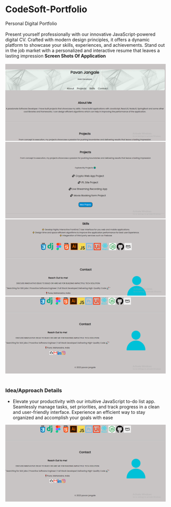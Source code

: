 # CodeSoft-Portfolio
Personal Digital Portfolio
<br><br>
Present yourself professionally with our innovative JavaScript-powered digital CV. Crafted with modern design principles, it offers a dynamic platform to showcase your skills, experiences, and achievements. Stand out in the job market with a personalized and interactive resume that leaves a lasting impression
**Screen Shots Of Application** <br><br>
![Screenshot (279)](https://github.com/Pavanjangle/CodeSoft-Portfolio/blob/master/Portfolio-SS1.png?raw=true)
![Screenshot (279)](https://github.com/Pavanjangle/CodeSoft-Portfolio/blob/master/Portfolio-SS2.png?raw=true)
![Screenshot (279)](https://github.com/Pavanjangle/CodeSoft-Portfolio/blob/master/Portfolio-SS3.png?raw=true)
![Screenshot (279)](https://github.com/Pavanjangle/CodeSoft-Portfolio/blob/master/Portfolio-SS4.png?raw=true)
<br><br>
<h3>Idea/Approach Details</h3>
<ul>
<li>Elevate your productivity with our intuitive JavaScript to-do list app. Seamlessly manage tasks, set priorities, and track progress in a clean and user-friendly interface. Experience an efficient way to stay organized and accomplish your goals with ease

</ul>

![Screenshot (279)](https://github.com/Pavanjangle/CodeSoft-Portfolio/blob/master/Portfolio-SS4.png?raw=true)

